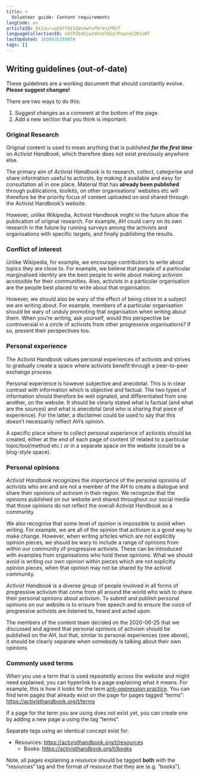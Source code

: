 ```yaml
---
title: >
  Volunteer guide: Content requirements
langCode: en
articleID: 8k3Jurua05FTH15ZWshwFuPRrVn1FMJT
languageCollectionID: w9JP2bdGjw3dhoUlN2p3PopVoC2W1sWT
lastUpdated: 1638535289850
tags: []
---
```


## Writing guidelines (out-of-date)

These guidelines are a working document that should constantly evolve. **Please suggest changes!**

There are two ways to do this:

1.  Suggest changes as a comment at the bottom of the page.
2.  Add a new section that you think is important.

### **Original Research**

Original content is used to mean anything that is published _**for the first time**_ on _Activist Handbook,_ which therefore does not exist previously anywhere else.

The primary aim of _Activist Handbook_ is to research, collect, categorise and share information useful to activists, by making it available and easy for consultation all in one place. Material that has **already been published** through publications, toolkits, on other organisations’ websites etc will therefore be the priority focus of content uploaded on and shared through the Activist Handbook’s website.

However, unlike Wikipedia, Activist Handbook might in the future allow the publication of original research. For example, AH could carry on its own research in the future by running surveys among the activists and organisations with specific targets, and finally publishing the results.

### **Conflict of interest**

Unlike Wikipedia, for example, we encourage contributors to write about topics they are close to. For example, we believe that people of a particular marginalised identity are the best people to write about making activism accessible for their communities. Also, activists in a particular organisation are the people best placed to write about that organisation.

However, we should also be wary of the effect of being close to a subject we are writing about. For example, members of a particular organisation should be wary of unduly promoting that organisation when writing about them. When you’re writing, ask yourself, would this perspective be controversial in a circle of activists from other progressive organisations? If so, present their perspectives too.

### Personal experience

The Activist Handbook values personal experiences of activists and strives to gradually create a space where activists benefit through a peer-to-peer exchange process.

Personal experience is however subjective and anecdotal. This is in clear contrast with information which is objective and factual. The two types of information should therefore be well signaled, and differentiated from one another, on the website. It should be clearly stated what is factual (and what are the sources) and what is anecdotal (and who is sharing that piece of experience). For the latter, a disclaimer could be used to say that this doesn’t necessarily reflect AH’s opinion.

A specific place where to collect personal experience of activists should be created, either at the end of each page of content (if related to a particular topic/tool/method etc.) or in a separate space on the website (could be a blog-style space).

### Personal opinions

_Activist Handbook_ recognizes the importance of the personal opinions of activists who are and are not a member of the AH to create a dialogue and share their opinions of activism in their region. We recognize that the opinions published on our website and shared throughout our social media that those opinions do not reflect the overall Activist Handbook as a community.

We also recognise that some level of opinion is impossible to avoid when writing. For example, we are all of the opinion that activism is a good way to make change. However, when writing articles which are not explicitly opinion pieces, we should be wary to include a range of opinions from within our community of progressive activists. These can be introduced with examples from organisations who hold these opinions. What we should avoid is writing our own opinion within pieces which are not explicitly opinion pieces, when that opinion may not be shared by the activist community.

_Activist Handbook_ is a diverse group of people involved in all forms of progressive activism that come from all around the world who wish to share their personal opinions about activism. To submit and publish personal opinions on our website is to ensure free speech and to ensure the voice of progressive activists are listened to, heard and acted upon.

The members of the content team decided on the 2020-06-25 that we discussed and agreed that personal opinions of activism should be published on the AH, but that, similar to personal experiences (see above), it should be clearly separate when somebody is talking about their own opinions

### Commonly used terms

When you use a term that is used repeatedly across the website and might need explained, you can hyperlink to a page explaining what it means. For example, this is how it looks for the term [anti-oppression practice](/anti-oppression). You can find term pages that already exist on the page for pages tagged “terms”: https://activisthandbook.org/t/terms

If a page for the term you are using does not exist yet, you can create one by adding a new page a using the tag “terms”.

Separate tags using an identical concept exist for:

-   Resources: https://activisthandbook.org/t/resources
    -   Books: https://activisthandbook.org/t/books

Note, all pages explaining a resource should be tagged **both** with the “resources” tag and the format of resource that they are (e.g. “books”).